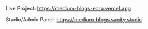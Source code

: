 Live Project: https://medium-blogs-ecru.vercel.app

Studio/Admin Panel: https://medium-blogs.sanity.studio


